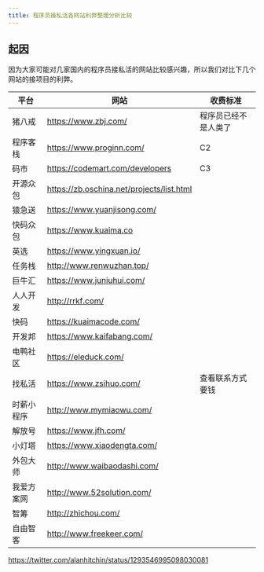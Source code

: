 ```yaml
---
title: 程序员接私活各网站利弊整理分析比较
---
```



## 起因

因为大家可能对几家国内的程序员接私活的网站比较感兴趣，所以我们对比下几个网站的接项目的利弊。

平台 | 网站 | 收费标准
---------|----------|---------
 猪八戒 | <https://www.zbj.com/> | 程序员已经不是人类了
 程序客栈 | <https://www.proginn.com/> | C2
 码市 | <https://codemart.com/developers> | C3
 开源众包 | <https://zb.oschina.net/projects/list.html> |
 猿急送 | <https://www.yuanjisong.com/> |
 快码众包 | <https://www.kuaima.co> |
 英选| <https://www.yingxuan.io/> |
 任务栈| <http://www.renwuzhan.top/> |
 巨牛汇 | <https://www.juniuhui.com/> |
人人开发 | <http://rrkf.com/> |
快码 | <https://kuaimacode.com/> |
开发邦 |<https://www.kaifabang.com/> |
电鸭社区 |<https://eleduck.com/> |
找私活 | <https://www.zsihuo.com/> | 查看联系方式要钱
时薪小程序 | <http://www.mymiaowu.com/> |
解放号 | <https://www.jfh.com/> |
小灯塔 | <https://www.xiaodengta.com/> |
外包大师 | <http://www.waibaodashi.com/> |
我爱方案网 | <http://www.52solution.com/> |
智筹 | <http://zhichou.com/> |
自由智客 | <http://www.freekeer.com/> |

<https://twitter.com/alanhitchin/status/1293546995098030081>
